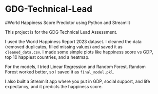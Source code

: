 # GDG-Technical-Lead
#World Happiness Score Predictor using Python and Streamlit

This project is for the GDG Technical Lead Assessment.  

I used the World Happiness Report 2023 dataset. I cleaned the data (removed duplicates, filled missing values) and saved it as `cleaned_data.csv`. I made some simple plots like happiness score vs GDP, top 10 happiest countries, and a heatmap.  

For the models, I tried Linear Regression and Random Forest. Random Forest worked better, so I saved it as `final_model.pkl`.  

I also built a Streamlit app where you put in GDP, social support, and life expectancy, and it predicts the happiness score.  

